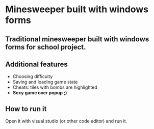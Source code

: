 # Minesweeper built with windows forms

## Traditional minesweeper built with windows forms for school project.

## Additional features

* Choosing difficulty
* Saving and loading game state
* Cheats: tiles with bombs are highlighted
* **Sexy game over popup ;)**

## How to run it

Open it with visual studio (or other code editor) and run it.
